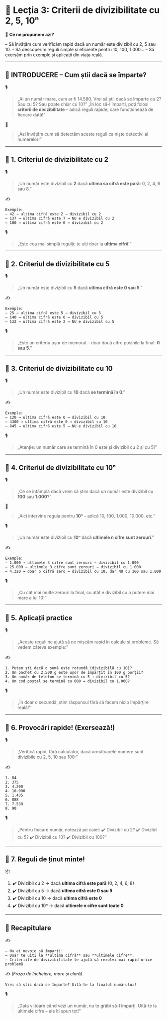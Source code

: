 # 📘 Lecția 3: Criterii de divizibilitate cu 2, 5, 10ⁿ

🎯 **Ce ne propunem azi?**

 – Să învățăm cum verificăm rapid dacă un număr este divizibil cu 2, 5 sau 10.
 – Să descoperim reguli simple și eficiente pentru 10, 100, 1.000…
 – Să exersăm prin exemple și aplicații din viața reală.

------

## 🔔 INTRODUCERE – Cum știi dacă se împarte?

🎙️

> „Ai un număr mare, cum ar fi 14.580. Vrei să știi dacă se împarte cu 2? Sau cu 5? Sau poate chiar cu 10?”
>  „În loc să-l împarți, poți folosi **criterii de divizibilitate** – adică reguli rapide, care funcționează de fiecare dată!”

🧠

> „Azi învățăm cum să detectăm aceste reguli ca niște detectivi ai numerelor!”

------

## 🔹 1. Criteriul de divizibilitate cu 2

🎙️

> „Un număr este divizibil cu **2** dacă **ultima sa cifră este pară**: 0, 2, 4, 6 sau 8.”

✍️

```
Exemple:  
– 42 → ultima cifră este 2 → divizibil cu 2  
– 137 → ultima cifră este 7 → NU e divizibil cu 2  
– 100 → ultima cifră este 0 → divizibil cu 2
```

🎙️

> „Este cea mai simplă regulă: te uiți doar la **ultima cifră**!”

------

## 🔹 2. Criteriul de divizibilitate cu 5

🎙️

> „Un număr este divizibil cu **5** dacă **ultima cifră este 0 sau 5**.”

✍️

```
Exemple:  
– 25 → ultima cifră este 5 → divizibil cu 5  
– 140 → ultima cifră este 0 → divizibil cu 5  
– 132 → ultima cifră este 2 → NU e divizibil cu 5
```

🎙️

> „Este un criteriu ușor de memorat – doar două cifre posibile la final: **0 sau 5**.”

------

## 🔹 3. Criteriul de divizibilitate cu 10

🎙️

> „Un număr este divizibil cu **10** dacă **se termină în 0**.”

✍️

```
Exemple:  
– 120 → ultima cifră este 0 → divizibil cu 10  
– 4300 → ultima cifră este 0 → divizibil cu 10  
– 845 → ultima cifră este 5 → NU e divizibil cu 10
```

🎙️

> „Atenție: un număr care se termină în 0 este și divizibil cu 2 și cu 5!”

------

## 🔹 4. Criteriul de divizibilitate cu 10ⁿ

🎙️

> „Ce se întâmplă dacă vrem să știm dacă un număr este divizibil cu **100** sau **1.000**?”

🧠

> „Aici intervine regula pentru **10ⁿ** – adică 10, 100, 1.000, 10.000, etc.”

🎙️

> „Un număr este divizibil cu **10ⁿ** dacă **ultimele n cifre sunt zerouri**.”

✍️

```
Exemple:  
– 1.000 → ultimele 3 cifre sunt zerouri → divizibil cu 1.000  
– 25.000 → ultimele 3 cifre sunt zerouri → divizibil cu 1.000  
– 4.320 → doar o cifră zero → divizibil cu 10, dar NU cu 100 sau 1.000
```

🎙️

> „Cu cât mai multe zerouri la final, cu atât e divizibil cu o putere mai mare a lui 10!”

------

## 🔹 5. Aplicații practice

🎙️

> „Aceste reguli ne ajută să ne mișcăm rapid în calcule și probleme. Să vedem câteva exemple:”

✍️

```
1. Putem ști dacă o sumă este rotundă (divizibilă cu 10)?  
2. Un pachet cu 2,500 g este ușor de împărțit în 100 g porții?  
3. Un număr de telefon se termină cu 5 → divizibil cu 5?  
4. Un cod poștal se termină cu 000 → divizibil cu 1.000?
```

🎙️

> „În doar o secundă, știm răspunsul fără să facem nicio împărțire reală!”

------

## 🔹 6. Provocări rapide! (Exersează!)

🎙️

> „Verifică rapid, fără calculator, dacă următoarele numere sunt divizibile cu 2, 5, 10 sau 100:”

✍️

```
1. 84  
2. 375  
3. 4.200  
4. 10.000  
5. 1.435  
6. 888  
7. 7.530  
8. 90
```

🎙️

> „Pentru fiecare număr, notează pe caiet:
>  ✔️ Divizibil cu 2?
>  ✔️ Divizibil cu 5?
>  ✔️ Divizibil cu 10?
>  ✔️ Divizibil cu 100?”

------

## 🔹 7. Reguli de ținut minte!

📦

1. ✔️ Divizibil cu 2 → dacă **ultima cifră este pară** (0, 2, 4, 6, 8)
2. ✔️ Divizibil cu 5 → dacă **ultima cifră este 0 sau 5**
3. ✔️ Divizibil cu 10 → dacă **ultima cifră este 0**
4. ✔️ Divizibil cu 10ⁿ → dacă **ultimele n cifre sunt toate 0**

------

## 🔁 Recapitulare

✍️

```
– Nu ai nevoie să împarți!  
– Doar te uiți la **ultima cifră** sau **ultimele cifre**.  
– Criteriile de divizibilitate te ajută să rezolvi mai rapid orice problemă.
```

✍️ *(Fraza de încheiere, mare și clară)*

```
Vrei să știi dacă se împarte? Uită-te la finalul numărului!
```

🎙️

> „Data viitoare când vezi un număr, nu te grăbi să-l împarți.
>  Uită-te la ultimele cifre – ele îți spun tot!”

